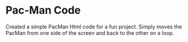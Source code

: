 # Pac-Man Code
Created a simple PacMan Html code for a fun project.
Simply moves the PacMan from one side of the screen and back to the other on a loop.
